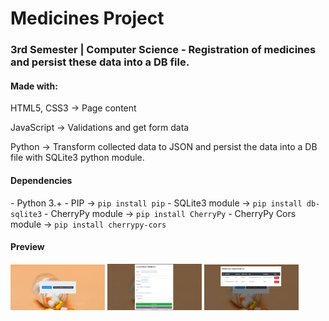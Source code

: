 # Medicines Project
<h3>3rd Semester | Computer Science - Registration of medicines and persist these data into a DB file.</h3>

<h4>Made with: </h4>
<p>HTML5, CSS3 -> Page content<p>
<p>JavaScript -> Validations and get form data</p>
<p>Python -> Transform collected data to JSON and persist the data into a DB file with SQLite3 python module.</p>

<h4>Dependencies</h4>
- Python 3.+
- PIP -> <code>pip install pip</code>
- SQLite3 module -> <code>pip install db-sqlite3</code>
- CherryPy module -> <code>pip install CherryPy</code>
- CherryPy Cors module -> <code>pip install cherrypy-cors</code>

<h4>Preview </h4>
<img src="https://github.com/jpsaturnino/medicide-project/blob/master/init_window.png" width="30%" height="30%">
<img src="https://github.com/jpsaturnino/medicide-project/blob/master/form_window.png" width="30%" height="30%">
<img src="https://github.com/jpsaturnino/medicide-project/blob/master/registration_window.png" width="30%" height="30%">
